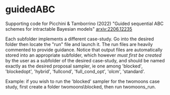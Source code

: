 # guidedABC
Supporting code for Picchini &amp; Tamborrino (2022) "Guided sequential ABC schemes for intractable Bayesian models" [arxiv:2206.12235](https://arxiv.org/abs/2206.12235)

Each subfolder implements a different case-study. Go into the desired folder then locate the "run" file and launch it. The run files are heavily commented to provide guidance. Notice that output files are automatically stored into an appropriate subfolder, which however *must first be created* by the user as a subfolder of the desired case-study, and should be named exactly as the desired proposal sampler, ie one among 'blocked', 'blockedopt', 'hybrid', 'fullcond', 'full_cond_opt', 'olcm', 'standard'.  

Example: if you wish to run the 'blocked' sampler for the twomoons case study, first create a folder twomoons\blocked, then run twomoons_run.

